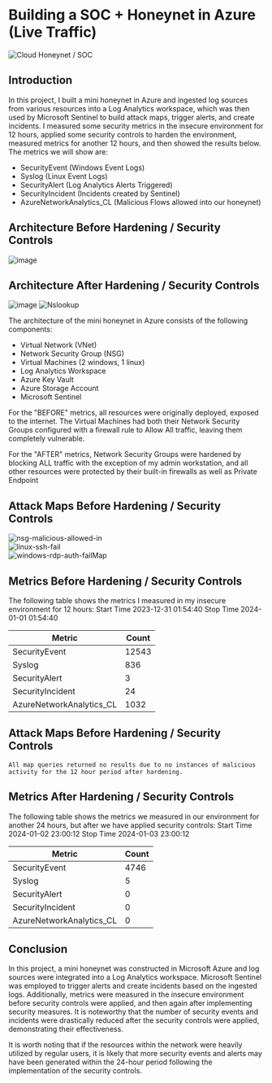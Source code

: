 # Building a SOC + Honeynet in Azure (Live Traffic)
![Cloud Honeynet / SOC](https://i.imgur.com/ZWxe03e.jpg)

## Introduction

In this project, I built a mini honeynet in Azure and ingested log sources from various resources into a Log Analytics workspace, which was then used by Microsoft Sentinel to build attack maps, trigger alerts, and create incidents. I measured some security metrics in the insecure environment for 12 hours, applied some security controls to harden the environment, measured metrics for another 12 hours, and then showed the results below. The metrics we will show are:

- SecurityEvent (Windows Event Logs)
- Syslog (Linux Event Logs)
- SecurityAlert (Log Analytics Alerts Triggered)
- SecurityIncident (Incidents created by Sentinel)
- AzureNetworkAnalytics_CL (Malicious Flows allowed into our honeynet)

## Architecture Before Hardening / Security Controls
![image](https://github.com/ecurry15/Azure-HoneyNet-Soc/assets/87204188/87699bc4-25e8-421d-8864-a9b187db51b4)



## Architecture After Hardening / Security Controls
![image](https://github.com/ecurry15/Azure-HoneyNet-Soc/assets/87204188/5ceafa04-f5a7-4632-be8f-3bc912241abb)
![Nslookup](https://github.com/ecurry15/Azure-HoneyNet-Soc/assets/87204188/48d91258-7a50-4884-a6ad-14bea4b434b7)




The architecture of the mini honeynet in Azure consists of the following components:

- Virtual Network (VNet)
- Network Security Group (NSG)
- Virtual Machines (2 windows, 1 linux)
- Log Analytics Workspace
- Azure Key Vault
- Azure Storage Account
- Microsoft Sentinel

For the "BEFORE" metrics, all resources were originally deployed, exposed to the internet. The Virtual Machines had both their Network Security Groups configured with a firewall rule to Allow All traffic, leaving them completely vulnerable.

For the "AFTER" metrics, Network Security Groups were hardened by blocking ALL traffic with the exception of my admin workstation, and all other resources were protected by their built-in firewalls as well as Private Endpoint

## Attack Maps Before Hardening / Security Controls
![nsg-malicious-allowed-in](https://github.com/ecurry15/Azure-HoneyNet-Soc/assets/87204188/a7c68013-9b57-4020-bc21-c4e7ddc3809a)
<br>
![linux-ssh-fail](https://github.com/ecurry15/Azure-HoneyNet-Soc/assets/87204188/c1903176-1630-44d8-b19b-f0aeec199c02)
<br>
![windows-rdp-auth-failMap](https://github.com/ecurry15/Azure-HoneyNet-Soc/assets/87204188/041f8285-080b-433e-a0a3-f960ffac31e4)
<br>

## Metrics Before Hardening / Security Controls

The following table shows the metrics I measured in my insecure environment for 12 hours:
Start Time 2023-12-31 01:54:40
Stop Time 2024-01-01 01:54:40

| Metric                   | Count
| ------------------------ | -----
| SecurityEvent            | 12543
| Syslog                   | 836
| SecurityAlert            | 3
| SecurityIncident         | 24
| AzureNetworkAnalytics_CL | 1032

## Attack Maps Before Hardening / Security Controls

```All map queries returned no results due to no instances of malicious activity for the 12 hour period after hardening.```

## Metrics After Hardening / Security Controls

The following table shows the metrics we measured in our environment for another 24 hours, but after we have applied security controls:
Start Time 2024-01-02 23:00:12
Stop Time	2024-01-03 23:00:12

| Metric                   | Count
| ------------------------ | -----
| SecurityEvent            | 4746
| Syslog                   | 5
| SecurityAlert            | 0
| SecurityIncident         | 0
| AzureNetworkAnalytics_CL | 0

## Conclusion

In this project, a mini honeynet was constructed in Microsoft Azure and log sources were integrated into a Log Analytics workspace. Microsoft Sentinel was employed to trigger alerts and create incidents based on the ingested logs. Additionally, metrics were measured in the insecure environment before security controls were applied, and then again after implementing security measures. It is noteworthy that the number of security events and incidents were drastically reduced after the security controls were applied, demonstrating their effectiveness.

It is worth noting that if the resources within the network were heavily utilized by regular users, it is likely that more security events and alerts may have been generated within the 24-hour period following the implementation of the security controls.
